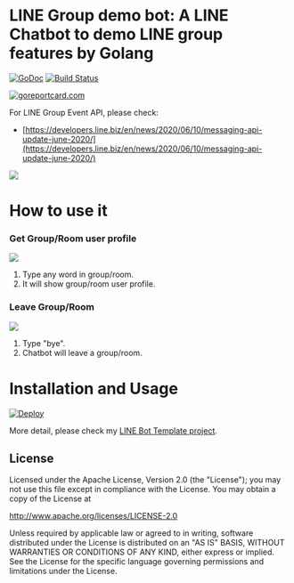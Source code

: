 # LINE Group demo bot: A LINE Chatbot to demo LINE group features by Golang

 [![GoDoc](https://godoc.org/github.com/kkdai/linebot-group.svg?status.svg)](https://godoc.org/github.com/kkdai/linebot-group)  [![Build Status](https://travis-ci.org/kkdai/linebot-group.svg?branch=master)](https://travis-ci.org/kkdai/linebot-group.svg)

[![goreportcard.com](https://goreportcard.com/badge/github.com/kkdai/linebot-group)](https://goreportcard.com/report/github.com/kkdai/linebot-group)


For LINE Group Event API, please check:

- [https://developers.line.biz/en/news/2020/06/10/messaging-api-update-june-2020/](https://developers.line.biz/en/news/2020/06/10/messaging-api-update-june-2020/)


![](images/group_bot.jpg)


# How to use it

### Get Group/Room user profile 

![](images/profile.jpg)

1. Type any word in group/room.
2. It will show group/room user profile.

### Leave Group/Room

![](images/leave.jpg)

1. Type "bye".
2. Chatbot will leave a group/room.

# Installation and Usage

[![Deploy](https://www.herokucdn.com/deploy/button.svg)](https://heroku.com/deploy)

More detail, please check my [LINE Bot Template project](https://github.com/kkdai/LineBotTemplate).


License
---------------

Licensed under the Apache License, Version 2.0 (the "License");
you may not use this file except in compliance with the License.
You may obtain a copy of the License at

http://www.apache.org/licenses/LICENSE-2.0

Unless required by applicable law or agreed to in writing, software
distributed under the License is distributed on an "AS IS" BASIS,
WITHOUT WARRANTIES OR CONDITIONS OF ANY KIND, either express or implied.
See the License for the specific language governing permissions and
limitations under the License.

